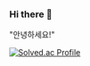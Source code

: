 ### Hi there 👋

<!--
**uRo3YA/uRo3YA** is a ✨ _special_ ✨ repository because its `README.md` (this file) appears on your GitHub profile.

Here are some ideas to get you started:

- 🔭 I’m currently working on ...
- 🌱 I’m currently learning ...
- 👯 I’m looking to collaborate on ...
- 🤔 I’m looking for help with ...
- 💬 Ask me about ...
- 📫 How to reach me: ...
- 😄 Pronouns: ...
- ⚡ Fun fact: ...
-->
"안녕하세요!"

[![Solved.ac Profile](http://mazassumnida.wtf/api/generate_badge?boj=ltg8693)](https://solved.ac/ltg8693)
